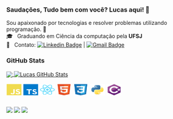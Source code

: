 ### Saudações, Tudo bem com você? Lucas aqui! 👋

Sou apaixonado por tecnologias e resolver problemas utilizando programação. 🤟
 <br/> 🎓 &nbsp; Graduando em Ciência da computação pela **UFSJ**
 <br/> :email: &nbsp; Contato: [![Linkedin Badge](https://img.shields.io/badge/-LucasVidigal-blue?style=flat-square&logo=Linkedin&logoColor=white&link=https://www.linkedin.com/in/lucas-de-freitas-vidigal-66862513b/)](https://www.linkedin.com/in/lucas-de-freitas-vidigal-66862513b/) 
| 
[![Gmail Badge](https://img.shields.io/badge/-lucasvidigal3@gmail.com-c14438?style=flat-square&logo=Gmail&logoColor=white&link=mailto:lucasvidigal3@gmail.com)](mailto:lucasvidigal3@gmail.com)

### GitHub Stats
<a href="https://github.com/LucasVidigal98/LucasVidigal98">
  <img align="center" src="https://github-readme-stats.vercel.app/api/top-langs/?username=LucasVidigal98&&title_color=ffffff&text_color=c9cacc&icon_color=2bb8a&bg_color=1d1f21" />
</a>
<a href="https://github.com/LucasVidigal98/LucasVidigal98">
  <img align="center" src="https://github-readme-stats.vercel.app/api?username=LucasVidigal98&show_icons=true&line_height=27&count_private=true&title_color=ffffff&text_color=c9cacc&icon_color=2bb8a&bg_color=1d1f21" alt="Lucas GitHub Stats" />
</a>

<div style="display: inline_block"><br>
  <img align="center" alt="Rafa-Js" height="30" width="40" src="https://raw.githubusercontent.com/devicons/devicon/master/icons/javascript/javascript-plain.svg">
  <img align="center" alt="Rafa-Ts" height="30" width="40" src="https://raw.githubusercontent.com/devicons/devicon/master/icons/typescript/typescript-plain.svg">
  <img align="center" alt="Rafa-React" height="30" width="40" src="https://raw.githubusercontent.com/devicons/devicon/master/icons/react/react-original.svg">
  <img align="center" alt="Rafa-HTML" height="30" width="40" src="https://raw.githubusercontent.com/devicons/devicon/master/icons/html5/html5-original.svg">
  <img align="center" alt="Rafa-CSS" height="30" width="40" src="https://raw.githubusercontent.com/devicons/devicon/master/icons/css3/css3-original.svg">
  <img align="center" alt="Rafa-Python" height="30" width="40" src="https://raw.githubusercontent.com/devicons/devicon/master/icons/python/python-original.svg">
  <img align="center" alt="Rafa-Csharp" height="30" width="40" src="https://raw.githubusercontent.com/devicons/devicon/master/icons/csharp/csharp-original.svg">
</div>

##

<div> 
  <a href="https://instagram.com/lucassvgg" target="_blank"><img src="https://img.shields.io/badge/-Instagram-%23E4405F?style=for-the-badge&logo=instagram&logoColor=white" target="_blank"></a>
  <a href = "mailto:lucasvidigal3@gmail.com"><img src="https://img.shields.io/badge/-Gmail-%23333?style=for-the-badge&logo=gmail&logoColor=white" target="_blank"></a>
  <a href="https://www.linkedin.com/in/lucas-de-freitas-vidigal-66862513b/" target="_blank"><img src="https://img.shields.io/badge/-LinkedIn-%230077B5?style=for-the-badge&logo=linkedin&logoColor=white" target="_blank"></a> 
</div>
